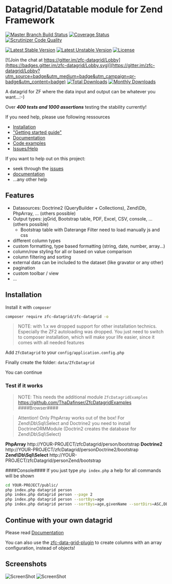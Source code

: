 # Datagrid/Datatable module for Zend Framework
[![Master Branch Build Status](https://secure.travis-ci.org/zfc-datagrid/zfc-datagrid.png?branch=master)](http://travis-ci.org/zfc-datagrid/zfc-datagrid)
[![Coverage Status](https://coveralls.io/repos/github/zfc-datagrid/zfc-datagrid/badge.svg?branch=master)](https://coveralls.io/github/zfc-datagrid/zfc-datagrid?branch=master)
[![Scrutinizer Code Quality](https://scrutinizer-ci.com/g/zfc-datagrid/zfc-datagrid/badges/quality-score.png?b=master)](https://scrutinizer-ci.com/g/zfc-datagrid/zfc-datagrid/?branch=master)

[![Latest Stable Version](https://poser.pugx.org/zfc-datagrid/zfc-datagrid/v/stable.png)](https://packagist.org/packages/zfc-datagrid/zfc-datagrid)
[![Latest Unstable Version](https://poser.pugx.org/zfc-datagrid/zfc-datagrid/v/unstable.png)](https://packagist.org/packages/zfc-datagrid/zfc-datagrid)
[![License](https://poser.pugx.org/zfc-datagrid/zfc-datagrid/license.png)](https://packagist.org/packages/zfc-datagrid/zfc-datagrid)

[![Join the chat at https://gitter.im/zfc-datagrid/Lobby](https://badges.gitter.im/zfc-datagrid/Lobby.svg)](https://gitter.im/zfc-datagrid/Lobby?utm_source=badge&utm_medium=badge&utm_campaign=pr-badge&utm_content=badge)
[![Total Downloads](https://poser.pugx.org/zfc-datagrid/zfc-datagrid/downloads.png)](https://packagist.org/packages/zfc-datagrid/zfc-datagrid)
[![Monthly Downloads](https://poser.pugx.org/zfc-datagrid/zfc-datagrid/d/monthly)](https://packagist.org/packages/zfc-datagrid/zfc-datagrid)

A datagrid for ZF where the data input and output can be whatever you want...:-)

Over ***400 tests and 1000 assertions*** testing the stability currently! 

If you need help, please use following ressources
- [Installation](https://github.com/zfc-datagrid/zfc-datagrid#installation) 
- ["Getting started guide"](https://github.com/zfc-datagrid/zfc-datagrid/blob/master/docs/02.%20Quick%20Start.md)
- [Documentation](https://github.com/zfc-datagrid/zfc-datagrid/blob/master/docs/)
- [Code examples](https://github.com/ThaDafinser/ZfcDatagridExamples/tree/master/src/ZfcDatagridExamples/Controller/)
- [Issues/Help](https://github.com/zfc-datagrid/zfc-datagrid/issues)

If you want to help out on this project:
- seek through the [issues](https://github.com/zfc-datagrid/zfc-datagrid/issues)
- [documentation](https://github.com/zfc-datagrid/zfc-datagrid/blob/master/docs/)
- ...any other help

## Features
* Datasources: Doctrine2 (QueryBuilder + Collections), Zend\Db, PhpArray, ... (others possible)
* Output types: jqGrid, Bootstrap table, PDF, Excel, CSV, console, ... (others possible)
  * Bootstrap table with Daterange Filter need to load manually js and css
* different column types
* custom formatting, type based formatting (string, date, number, array...)
* column/row styling for all or based on value comparison
* column filtering  and sorting
* external data can be included to the dataset (like gravator or any other)
* pagination
* custom toolbar / view
* ...

## Installation

Install it with ``composer``
```sh
composer require zfc-datagrid/zfc-datagrid -o
```

> NOTE: with 1.x we dropped support for other installation technics. Especially the ZF2 autoloading was dropped. You just need to switch to composer installation, which will make your life easier, since it comes with all needed features

Add `ZfcDatagrid` to your `config/application.config.php`

Finally create the folder: `data/ZfcDatagrid`

You can continue 

### Test if it works

> NOTE: This needs the additional module `ZfcDatagridExamples` https://github.com/ThaDafinser/ZfcDatagridExamples
####Browser####

> Attention! Only PhpArray works out of the box!
> For Zend\Db\Sql\Select and Doctrine2 you need to install DoctrineORMModule (Doctrin2 creates the database for Zend\Db\Sql\Select)

**PhpArray** http://YOUR-PROJECT/zfcDatagrid/person/bootstrap
**Doctrine2** http://YOUR-PROJECT/zfcDatagrid/personDoctrine2/bootstrap
**Zend\Db\Sql\Select** http://YOUR-PROJECT/zfcDatagrid/personZend/bootstrap


####Console####
If you just type `php index.php` a help for all commands will be shown
```sh
cd YOUR-PROJECT/public/
php index.php datagrid person
php index.php datagrid person --page 2
php index.php datagrid person --sortBys=age
php index.php datagrid person --sortBys=age,givenName --sortDirs=ASC,DESC
```
## Continue with your own datagrid

Please read [Documentation](https://github.com/zfc-datagrid/zfc-datagrid/blob/master/docs/)

You can also use the [zfc-data-grid-plugin](https://github.com/agerecompany/zfc-data-grid-plugin) to create columns with an array configuration, instead of objects!


## Screenshots
![ScreenShot](https://raw.github.com/zfc-datagrid/zfc-datagrid/master/docs/screenshots/ZfcDatagrid_bootstrap.jpg)
![ScreenShot](https://raw.github.com/zfc-datagrid/zfc-datagrid/master/docs/screenshots/ZfcDatagrid_console.jpg)


